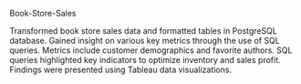 Book-Store-Sales

Transformed book store sales data and formatted tables in PostgreSQL database.
Gained insight on various key metrics through the use of SQL queries. Metrics include customer demographics and favorite authors. 
SQL queries highlighted key indicators to optimize inventory and sales profit. 
Findings were presented using Tableau data visualizations. 
